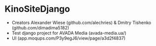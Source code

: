 # KinoSiteDjango

- Creators Alexander Wiese (github.com/alechries) & Dmitry Tishenko (github.com/dimadima5182)
- Test django project for AVADA Media (avada-media.ua/)
- UI (app.moqups.com/P3y9egJ6/view/page/a3d2f4837)
